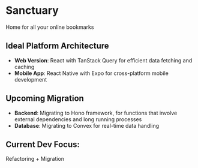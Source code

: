 # Sanctuary

Home for all your online bookmarks

## Ideal Platform Architecture

- **Web Version**: React with TanStack Query for efficient data fetching and caching
- **Mobile App**: React Native with Expo for cross-platform mobile development

## Upcoming Migration

- **Backend**: Migrating to Hono framework, for functions that involve external dependencies and long running processes
- **Database**: Migrating to Convex for real-time data handling

## Current Dev Focus:

Refactoring + Migration
